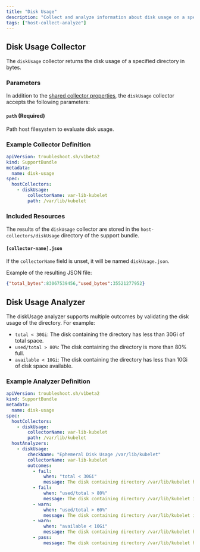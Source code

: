 ```yaml
---
title: "Disk Usage"
description: "Collect and analyze information about disk usage on a specified path."
tags: ["host-collect-analyze"]
---
```



## Disk Usage Collector

The `diskUsage` collector returns the disk usage of a specified directory in bytes.

### Parameters

In addition to the [shared collector properties](/docs/collect/collectors/#shared-properties), the `diskUsage` collector accepts the following parameters:

#### `path` (Required)
Path host filesystem to evaluate disk usage.

### Example Collector Definition

```yaml
apiVersion: troubleshoot.sh/v1beta2
kind: SupportBundle
metadata:
  name: disk-usage
spec:
  hostCollectors:
    - diskUsage:
        collectorName: var-lib-kubelet
        path: /var/lib/kubelet
```

### Included Resources

The results of the `diskUsage` collector are stored in the `host-collectors/diskUsage` directory of the support bundle.

#### `[collector-name].json`

If the `collectorName` field is unset, it will be named `diskUsage.json`.

Example of the resulting JSON file:

```json
{"total_bytes":83067539456,"used_bytes":35521277952}
```

## Disk Usage Analyzer

The diskUsage analyzer supports multiple outcomes by validating the disk usage of the directory. For example:

- `total < 30Gi`: The disk containing the directory has less than 30Gi of total space.
- `used/total > 80%`: The disk containing the directory is more than 80% full.
- `available < 10Gi`: The disk containing the directory has less than 10Gi of disk space available.

### Example Analyzer Definition

```yaml
apiVersion: troubleshoot.sh/v1beta2
kind: SupportBundle
metadata:
  name: disk-usage
spec:
  hostCollectors:
    - diskUsage:
        collectorName: var-lib-kubelet
        path: /var/lib/kubelet
  hostAnalyzers:
    - diskUsage:
        checkName: "Ephemeral Disk Usage /var/lib/kubelet"
        collectorName: var-lib-kubelet
        outcomes:
          - fail:
              when: "total < 30Gi"
              message: The disk containing directory /var/lib/kubelet has less than 30Gi of total space
          - fail:
              when: "used/total > 80%"
              message: The disk containing directory /var/lib/kubelet is more than 80% full
          - warn:
              when: "used/total > 60%"
              message: The disk containing directory /var/lib/kubelet is more than 60% full
          - warn:
              when: "available < 10Gi"
              message: The disk containing directory /var/lib/kubelet has less than 10Gi of disk space available
          - pass:
              message: The disk containing directory /var/lib/kubelet has at least 30Gi of total space, has at least 10Gi of disk space available, and is less than 60% full
```
